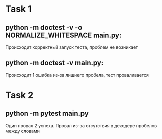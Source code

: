 # Task 1
## python -m doctest -v -o NORMALIZE_WHITESPACE main.py:
Происходит корректный запуск теста, проблем не возникает
## python -m doctest -v main.py:
Происходит 1 ошибка из-за лишнего пробела, тест проваливается
# Task 2
## python -m pytest main.py
Один провал 2 успеха. Провал из-за отсутствия в декодере пробелов между словами

